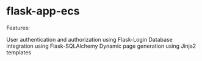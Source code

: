 # flask-app-ecs

Features:

User authentication and authorization using Flask-Login
Database integration using Flask-SQLAlchemy
Dynamic page generation using Jinja2 templates

